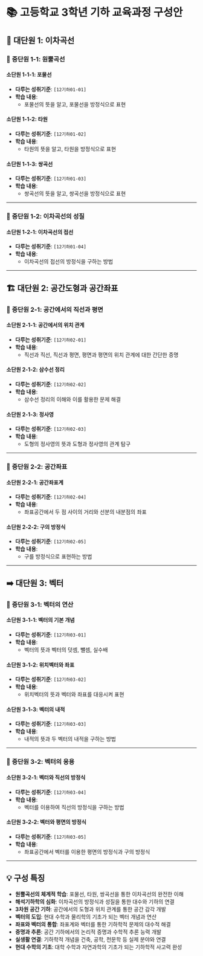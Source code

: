 # 📚 고등학교 3학년 기하 교육과정 구성안

## 📐 **대단원 1: 이차곡선**

### 📖 **중단원 1-1: 원뿔곡선**

#### **소단원 1-1-1: 포물선**
- **다루는 성취기준**: `[12기하01-01]`
- **학습 내용**:
    - 포물선의 뜻을 알고, 포물선을 방정식으로 표현

#### **소단원 1-1-2: 타원**
- **다루는 성취기준**: `[12기하01-02]`
- **학습 내용**:
    - 타원의 뜻을 알고, 타원을 방정식으로 표현

#### **소단원 1-1-3: 쌍곡선**
- **다루는 성취기준**: `[12기하01-03]`
- **학습 내용**:
    - 쌍곡선의 뜻을 알고, 쌍곡선을 방정식으로 표현

---

### 📖 **중단원 1-2: 이차곡선의 성질**

#### **소단원 1-2-1: 이차곡선의 접선**
- **다루는 성취기준**: `[12기하01-04]`
- **학습 내용**:
    - 이차곡선의 접선의 방정식을 구하는 방법

---

## 🏗️ **대단원 2: 공간도형과 공간좌표**

### 📖 **중단원 2-1: 공간에서의 직선과 평면**

#### **소단원 2-1-1: 공간에서의 위치 관계**
- **다루는 성취기준**: `[12기하02-01]`
- **학습 내용**:
    - 직선과 직선, 직선과 평면, 평면과 평면의 위치 관계에 대한 간단한 증명

#### **소단원 2-1-2: 삼수선 정리**
- **다루는 성취기준**: `[12기하02-02]`
- **학습 내용**:
    - 삼수선 정리의 이해와 이를 활용한 문제 해결

#### **소단원 2-1-3: 정사영**
- **다루는 성취기준**: `[12기하02-03]`
- **학습 내용**:
    - 도형의 정사영의 뜻과 도형과 정사영의 관계 탐구

---

### 📖 **중단원 2-2: 공간좌표**

#### **소단원 2-2-1: 공간좌표계**
- **다루는 성취기준**: `[12기하02-04]`
- **학습 내용**:
    - 좌표공간에서 두 점 사이의 거리와 선분의 내분점의 좌표

#### **소단원 2-2-2: 구의 방정식**
- **다루는 성취기준**: `[12기하02-05]`
- **학습 내용**:
    - 구를 방정식으로 표현하는 방법

---

## ➡️ **대단원 3: 벡터**

### 📖 **중단원 3-1: 벡터의 연산**

#### **소단원 3-1-1: 벡터의 기본 개념**
- **다루는 성취기준**: `[12기하03-01]`
- **학습 내용**:
    - 벡터의 뜻과 벡터의 덧셈, 뺄셈, 실수배

#### **소단원 3-1-2: 위치벡터와 좌표**
- **다루는 성취기준**: `[12기하03-02]`
- **학습 내용**:
    - 위치벡터의 뜻과 벡터와 좌표를 대응시켜 표현

#### **소단원 3-1-3: 벡터의 내적**
- **다루는 성취기준**: `[12기하03-03]`
- **학습 내용**:
    - 내적의 뜻과 두 벡터의 내적을 구하는 방법

---

### 📖 **중단원 3-2: 벡터의 응용**

#### **소단원 3-2-1: 벡터와 직선의 방정식**
- **다루는 성취기준**: `[12기하03-04]`
- **학습 내용**:
    - 벡터를 이용하여 직선의 방정식을 구하는 방법

#### **소단원 3-2-2: 벡터와 평면의 방정식**
- **다루는 성취기준**: `[12기하03-05]`
- **학습 내용**:
    - 좌표공간에서 벡터를 이용한 평면의 방정식과 구의 방정식

---

## 💡 **구성 특징**
- **원뿔곡선의 체계적 학습**: 포물선, 타원, 쌍곡선을 통한 이차곡선의 완전한 이해
- **해석기하학의 심화**: 이차곡선의 방정식과 성질을 통한 대수와 기하의 연결
- **3차원 공간 기하**: 공간에서의 도형과 위치 관계를 통한 공간 감각 개발
- **벡터의 도입**: 현대 수학과 물리학의 기초가 되는 벡터 개념과 연산
- **좌표와 벡터의 통합**: 좌표계와 벡터를 통한 기하학적 문제의 대수적 해결
- **증명과 추론**: 공간 기하에서의 논리적 증명과 수학적 추론 능력 개발
- **실생활 연결**: 기하학적 개념을 건축, 공학, 천문학 등 실제 분야와 연결
- **현대 수학의 기초**: 대학 수학과 자연과학의 기초가 되는 기하학적 사고력 완성
